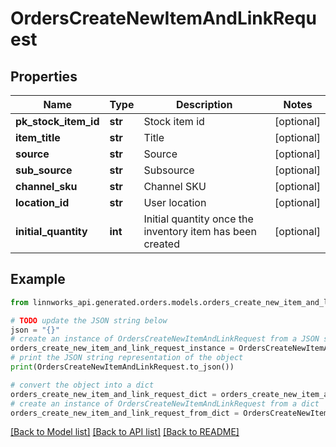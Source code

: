 # OrdersCreateNewItemAndLinkRequest


## Properties

Name | Type | Description | Notes
------------ | ------------- | ------------- | -------------
**pk_stock_item_id** | **str** | Stock item id | [optional] 
**item_title** | **str** | Title | [optional] 
**source** | **str** | Source | [optional] 
**sub_source** | **str** | Subsource | [optional] 
**channel_sku** | **str** | Channel SKU | [optional] 
**location_id** | **str** | User location | [optional] 
**initial_quantity** | **int** | Initial quantity once the inventory item has been created | [optional] 

## Example

```python
from linnworks_api.generated.orders.models.orders_create_new_item_and_link_request import OrdersCreateNewItemAndLinkRequest

# TODO update the JSON string below
json = "{}"
# create an instance of OrdersCreateNewItemAndLinkRequest from a JSON string
orders_create_new_item_and_link_request_instance = OrdersCreateNewItemAndLinkRequest.from_json(json)
# print the JSON string representation of the object
print(OrdersCreateNewItemAndLinkRequest.to_json())

# convert the object into a dict
orders_create_new_item_and_link_request_dict = orders_create_new_item_and_link_request_instance.to_dict()
# create an instance of OrdersCreateNewItemAndLinkRequest from a dict
orders_create_new_item_and_link_request_from_dict = OrdersCreateNewItemAndLinkRequest.from_dict(orders_create_new_item_and_link_request_dict)
```
[[Back to Model list]](../README.md#documentation-for-models) [[Back to API list]](../README.md#documentation-for-api-endpoints) [[Back to README]](../README.md)


